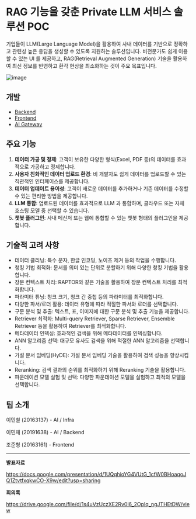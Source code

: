 # RAG 기능을 갖춘 Private LLM 서비스 솔루션 POC

기업들이 LLM(Large Language Model)을 활용하여 사내 데이터를 기반으로 정확하고 관련성 높은 응답을 생성할 수 있도록 지원하는 솔루션입니다.
비전문가도 쉽게 이용할 수 있는 UI 를 제공하고,
RAG(Retrieval Augmented Generation) 기술을 활용하여 최신 정보를 반영하고 환각 현상을 최소화하는 것이 주요 목표입니다.

![image](https://github.com/kookmin-sw/capstone-2024-46/assets/55116920/34916c62-5afe-4168-855d-216833fd74ee)

## 개발

- [Backend](backend)
- [Frontend](frontend)
- [AI Gateway](gateway)

## 주요 기능

1. **데이터 가공 및 정제**: 고객이 보유한 다양한 형식(Excel, PDF 등)의 데이터를 효과적으로 가공하고 정제합니다.
2. **사용자 친화적인 데이터 업로드 환경**: 비 개발자도 쉽게 데이터를 업로드할 수 있는 직관적인 인터페이스를 제공합니다.
3. **데이터 업데이트 용이성**: 고객이 새로운 데이터를 추가하거나 기존 데이터를 수정할 수 있는 편리한 방법을 제공합니다.
4. **LLM 통합**: 업로드된 데이터를 효과적으로 LLM 과 통합하며, 클라우드 또는 자체 호스팅 모델 중 선택할 수 있습니다.
5. **챗봇 플러그인**: 사내 메신저 또는 웹에 통합할 수 있는 챗봇 형태의 플러그인을 제공합니다.

## 기술적 고려 사항

- 데이터 클리닝: 특수 문자, 한글 인코딩, 노이즈 제거 등의 작업을 수행합니다.
- 청킹 기법 최적화: 문서를 의미 있는 단위로 분할하기 위해 다양한 청킹 기법을 활용합니다.
- 장문 컨텍스트 처리: RAPTOR와 같은 기술을 활용하여 장문 컨텍스트 처리를 최적화합니다.
- 파라미터 튜닝: 청크 크기, 청크 간 중첩 등의 파라미터를 최적화합니다.
- 다양한 파서/로더 활용: 데이터 유형에 따라 적절한 파서와 로더를 선택합니다.
- 구문 분석 및 추출: 텍스트, 표, 이미지에 대한 구문 분석 및 추출 기능을 제공합니다.
- Retriever 최적화: Multi-query Retriever, Sparse Retriever, Ensemble Retriever 등을 활용하여 Retriever를 최적화합니다.
- 메타데이터 인덱싱: 효과적인 검색을 위해 메타데이터를 인덱싱합니다.
- ANN 알고리즘 선택: 대규모 유사도 검색을 위해 적절한 ANN 알고리즘을 선택합니다.
- 가설 문서 임베딩(HyDE): 가설 문서 임베딩 기술을 활용하여 검색 성능을 향상시킵니다.
- Reranking: 검색 결과의 순위를 최적화하기 위해 Reranking 기술을 활용합니다.
- 파운데이션 모델 실험 및 선택: 다양한 파운데이션 모델을 실험하고 최적의 모델을 선택합니다.

## 팀 소개

이민철 (20163137) - AI / Infra

이민재 (20191638) - AI / Backend

조준형 (20163161) - Frontend

---
**발표자료**

https://docs.google.com/presentation/d/1UQqhioYG4VUtG_1cfW0BHoaqoJQ1ZtvtfxqkwCO-X9w/edit?usp=sharing

**회의록**

https://drive.google.com/file/d/1s4uVzUczXE2Rv0l6_2OpIq_ngJTHEtDW/view
